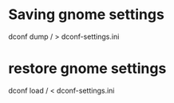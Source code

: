 # Saving gnome settings
dconf dump / > dconf-settings.ini
# restore gnome settings
dconf load / < dconf-settings.ini
